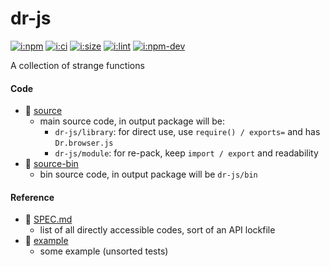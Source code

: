 # dr-js

[![i:npm]][l:npm]
[![i:ci]][l:ci]
[![i:size]][l:size]
[![i:lint]][l:lint]
[![i:npm-dev]][l:npm]

A collection of strange functions

[i:npm]: https://img.shields.io/npm/v/dr-js.svg?colorB=blue
[i:npm-dev]: https://img.shields.io/npm/v/dr-js/dev.svg
[l:npm]: https://www.npmjs.com/package/dr-js
[i:ci]: https://img.shields.io/travis/dr-js/dr-js/master.svg
[l:ci]: https://travis-ci.org/dr-js/dr-js
[i:size]: https://packagephobia.now.sh/badge?p=dr-js
[l:size]: https://packagephobia.now.sh/result?p=dr-js
[i:lint]: https://img.shields.io/badge/code_style-standard-yellow.svg
[l:lint]: https://standardjs.com

[//]: # (NON_PACKAGE_CONTENT)

#### Code
- 📁 [source](source)
  - main source code, in output package will be:
    - `dr-js/library`: for direct use, use `require() / exports=` and has `Dr.browser.js`
    - `dr-js/module`: for re-pack, keep `import / export` and readability
- 📁 [source-bin](source-bin)
  - bin source code, in output package will be `dr-js/bin`

#### Reference
- 📄 [SPEC.md](SPEC.md)
  - list of all directly accessible codes, sort of an API lockfile
- 📁 [example](example)
  - some example (unsorted tests)
